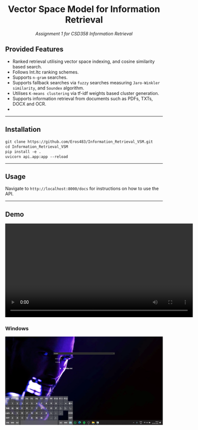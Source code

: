 # <div align="center">Vector Space Model for Information Retrieval</div>
<div align="center">
  <em>Assignment 1 for CSD358 Information Retrieval</em>
</div>

## Provided Features
- Ranked retrieval utilising vector space indexing, and cosine similarity based search.
- Follows lnt.ltc ranking schemes.
- Supports `n-gram` searches.
- Supports fallback searches via `fuzzy` searches measuring `Jaro-Winkler similarity`, and `Soundex` algorithm.
- Utilises `K-means clustering` via tf-idf weights based cluster generation.
- Supports information retrieval from documents such as PDFs, TXTs, DOCX and OCR.
- 
---
## Installation
```
git clone https://github.com/Eros483/Information_Retrieval_VSM.git
cd Information_Retrieval_VSM
pip install -e .
uvicorn api.app:app --reload
```
---

## Usage
Navigate to `http://localhost:8000/docs` for instructions on how to use the API.

---
## Demo

<video src="https://github.com/Eros483/Information_Retrieval_VSM/raw/main/public/videos/VSM-Linux.mp4" width="600" controls>
  Your browser does not support the video tag.
</video>

### Windows
[![Windows Demo](public/pictures/windows.png)](https://github.com/Eros483/Information_Retrieval_VSM/blob/main/public/videos/VSM-Windows.mp4)


